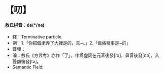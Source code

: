 # 【叨】
#### 敖氏拼音：de(*/ne)
- 釋：Terminative particle.
- 例：1.「你把個米弄了大裡是的，真~。」2.「做佫種事是~的」
- 音頻：
- 論：敖氏《方言考》亦作「了」。作爲虛詞在元音後發[ɾə]，鼻音後發[nə]，入聲韻後發[tə]。 
- Semantic Field:
